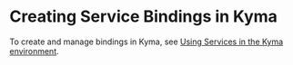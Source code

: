 <!-- loio94670240207e42c5b63981b48680e939 -->

# Creating Service Bindings in Kyma



To create and manage bindings in Kyma, see [Using Services in the Kyma environment](https://help.sap.com/viewer/65de2977205c403bbc107264b8eccf4b/Cloud/en-US/ea4dd81e49254dd482d32e3c20f4477a.html).

